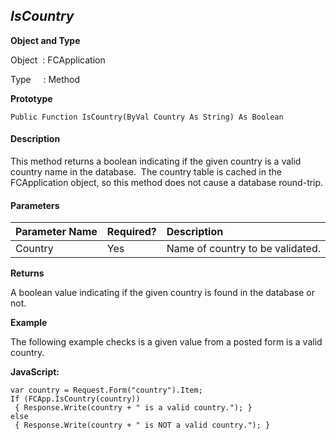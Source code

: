 _IsCountry_
-----------

**Object and Type**

Object  : FCApplication

Type     : Method

**Prototype**

```
Public Function IsCountry(ByVal Country As String) As Boolean
``` 

#### Description

This method returns a boolean indicating if the given country is a valid country name in the database.  The country table is cached in the FCApplication object, so this method does not cause a database round-trip.

#### Parameters

| Parameter Name | Required? | Description |
|:--- |:--- |:--- |
| Country | Yes | Name of country to be validated. |

**Returns**

A boolean value indicating if the given country is found in the database or not. 

**Example**

The following example checks is a given value from a posted form is a valid country.

**JavaScript:**
```
var country = Request.Form("country").Item; 
If (FCApp.IsCountry(country))
 { Response.Write(country + " is a valid country."); }
else
 { Response.Write(country + " is NOT a valid country."); }
```